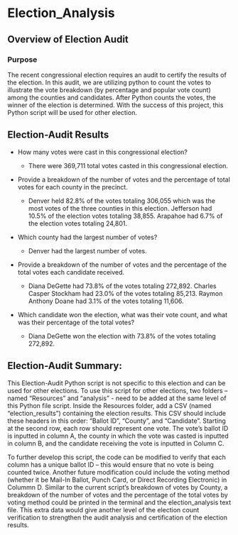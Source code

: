 # Election_Analysis
## Overview of Election Audit

### Purpose
The recent congressional election requires an audit to certify the results of the election. In this audit, we are utilizing python to count the votes to illustrate the vote breakdown (by percentage and popular vote count) among the counties and candidates. After Python counts the votes, the winner of the election is determined. With the success of this project, this Python script will be used for other election. 


## Election-Audit Results
* How many votes were cast in this congressional election?
    * There were 369,711 total votes casted in this congressional election.

* Provide a breakdown of the number of votes and the percentage of total votes for each county in the precinct.
    * Denver held 82.8% of the votes totaling 306,055 which was the most votes of the three counties in this election. Jefferson had 10.5% of the election votes totaling 38,855. Arapahoe had 6.7% of the election votes totaling 24,801.

* Which county had the largest number of votes?
    * Denver had the largest number of votes. 

* Provide a breakdown of the number of votes and the percentage of the total votes each candidate received.
    * Diana DeGette had 73.8% of the votes totaling 272,892. Charles Casper Stockham had 23.0% of the votes totaling 85,213. Raymon Anthony Doane had 3.1% of the votes totaling 11,606.

* Which candidate won the election, what was their vote count, and what was their percentage of the total votes?
    * Diana DeGette won the election with 73.8% of the votes totaling 272,892.

## Election-Audit Summary:
This Election-Audit Python script is not specific to this election and can be used for other elections. To use this script for other elections, two folders – named “Resources” and “analysis” - need to be added at the same level of this Python file script. Inside the Resources folder, add a CSV (named “election_results”) containing the election results. This CSV should include these headers in this order: “Ballot ID”, “County”, and “Candidate”. Starting at the second row, each row should represent one vote. The vote’s ballot ID is inputted in column A, the county in which the vote was casted is inputted in column B, and the candidate receiving the vote is inputted in Column C. 

To further develop this script, the code can be modified to verify that each column has a unique ballot ID – this would ensure that no vote is being counted twice. Another future modification could include the voting method (whether it be Mail-In Ballot, Punch Card, or Direct Recording Electronic) in Colummn D. Similar to the current script’s breakdown of votes by County, a breakdown of the number of votes and the percentage of the total votes by voting method could be printed in the terminal and the election_analysis text file. This extra data would give another level of the election count verification to strengthen the audit analysis and certification of the election results.

